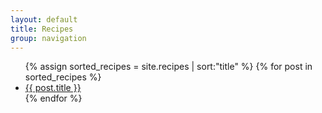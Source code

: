 ```yaml
---
layout: default
title: Recipes
group: navigation
---
```


<div class="post">
	<ul>
   	{% assign sorted_recipes = site.recipes | sort:"title" %}
		{% for post in sorted_recipes %}
			<li><a href="{{ BASE_PATH }}{{ post.url }}">{{ post.title }}</a></li>
		{% endfor %}
  	</ul>
</div>
